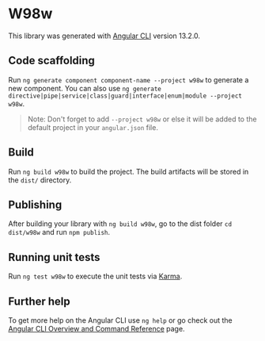 # W98w

This library was generated with [Angular CLI](https://github.com/angular/angular-cli) version 13.2.0.

## Code scaffolding

Run `ng generate component component-name --project w98w` to generate a new component. You can also use `ng generate directive|pipe|service|class|guard|interface|enum|module --project w98w`.
> Note: Don't forget to add `--project w98w` or else it will be added to the default project in your `angular.json` file. 

## Build

Run `ng build w98w` to build the project. The build artifacts will be stored in the `dist/` directory.

## Publishing

After building your library with `ng build w98w`, go to the dist folder `cd dist/w98w` and run `npm publish`.

## Running unit tests

Run `ng test w98w` to execute the unit tests via [Karma](https://karma-runner.github.io).

## Further help

To get more help on the Angular CLI use `ng help` or go check out the [Angular CLI Overview and Command Reference](https://angular.io/cli) page.
